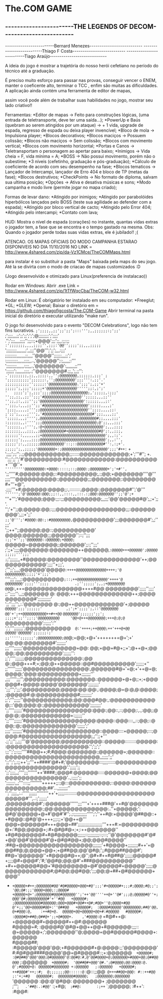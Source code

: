 # The.COM GAME

-----------------------THE LEGENDS OF DECOM------------------------
-------------------------------------------------------------------
-------------------------Bernard Menezes---------------------------
--------------------------Thiago F Costa---------------------------
--------------------------Tiago Araújo-----------------------------


A ideia do jogo é mostrar a trajetória do nosso herói cefetiano no período do técnico até a graduação.

É preciso muito esforço para passar nas provas, conseguir vencer o ENEM, manter o coeficente alto, terminar
o TCC
, enfim são muitas as dificuldades. A aplicação ainda contém uma ferramenta de editor de mapas,

assim você pode além de trabalhar suas habilidades no jogo, mostrar seu lado criativo!!

Ferramentas:
*Editor de mapas -> Feito para construções lógicas, (uma entrada de teletransporte, deve ter uma saída...);
*PowerUp e Baús (quebram ao serem atingidos por um ataque) -> + 1 vida, upgrade de espada, regresso de espada ou deixa player invencível;
*Bloco de mola -> Impulsiona player;
*Blocos decorativos;
*Blocos maciços -> Possuem colissão;
*Blocos não maciços -> Sem colissão;
*Blocos com movimento vertical;
*Blocos com movimento horizontal;
*Portas e Canos -> Teletransportam o personagem ao apertar para baixo;
*Inimigos -> Vida cheia = F, vida mínima = A;
*BOSS -> Não possui movimento, porém não o subestime;
*3 níveis (cefetinho, graduação e pós-graduação);
*Cálculo de coeficiente de acordo com seu desempenho na fase;
*Blocos tematicos -> Lançador de Intercampi, lançador de Erro 404 e bloco de TP (metas da fase);
*Blocos destrutivos;
*CheckPoints -> No formato de diploma, salvam sua ultima posição;
*Opções -> Ativa e desativa músicas e sons;
*Modo campanha e modo livre (permite jogar no mapa criado);

Formas de levar dano:
*Atingido por inimigos;
*Atingido por parabolóides hiperbólicos lançados pelo BOSS (teste sua agilidade ao defender com a espada);
*Atingido por bloco vertical de cacto;
*Atingido pelo Error 404;
*Atingido pelo intercampi;
*Contato com lava;

HUD:
Mostra o nível de espada (corações) no instante, quantas vidas extras o jogador tem, a fase que se encontra e o tempo gastado na mesma.
Obs: Quando o jogador perde todas suas vidas extras, ele é jubilado!! ;(



ATENCAO. OS MAPAS OFICIAIS DO MODO CAMPANHA ESTARAO DISPONIVEIS NO DIA 11/10/2016
NO LINK = http://www.4shared.com/zip/da-Vz1CMce/TheCOMMaps.html

para instalar é so substituir a pasta "Maps" baixada pela maps do seu jogo. Até la se divirta
com o modo de criacao de mapas customizados :D

(Jogo desenvolvido e otimizado para Linux(preferencia de instalacao))

Rodar em Windows:
Abrir .exe
Link = http://www.4shared.com/zip/1tTfWqcCba/TheCOM-w32.html

Rodar em Linux:
É obrigatório ter instalado em seu computador:
*Freeglut;
*GL;
*GLEW;
*Openal;
Baixar o diretório em = https://github.com/thiagofigcosta/The.COM-Game
Abrir terminal na pasta inicial do diretório e executar utilizando "make run".

O jogo foi desenvolvido para o evento "DECOM Celebrations", logo não tem fins lucrativos.
                             `;';;;;,,;;';;';;';:::''';,,;;;;;;:;';;'                            
                            `;';;;;,,,;;';;';;';';';@;;;;;;;;';';;;;'                            
                          .'';';;;,,,,;;;;'';;;::;+@@@';;;';;,,:;;:;;`                        
                         :';;;;;;;,,,,;;;;'',;;;:'@@'';;;;';;,,,;;;;;`                           
                         ';;;;;;;;,,,,,,,;',,;;;''@@''';';;';,,,:;;;'                            
                         ;;;;;;;;;,,,,,,,;;,,,,''@@@@'';;;;;;,,,;;';'                            
                        :;;;;;;;;;,,,,,;;;;,,..,'@@@@@'';:;,,,,,;:'''                            
                        ';;;;;;;;,,,,,,:;;;,,.,'@@@@@@@':,,,,,,,;;'''                            
                        ';;;;;;';,,,,,,;;;;,.;''@@@@@@@#.;;,,';,;;'': `                          
                       .';;;;;;;;,;;,,;;;;:,,'';@@@@@@@@,;;;;;;,;;;' ;                           
                        ';;;;;;;;;;';;;;;;:,'';@@@@@@@@@';;;''':,;;'.'                           
                        ;;;;;;;;;;;'';;;;;:'@@@@@@@@@@@@@.';;;';,;;'+'                           
                        ;;;;;';,;;;';;;;;+'@@@@@@@@@@@@@@''''';;:,;';'                           
                   '   ;;;;';';,;;;';;;;@@@@@@@@@@@@@@@@@;,';;;;;,:;;;'                          
                       '';;,;;,,;;'';;;'#@@@@@@@@@@@@@@@@@'';;;;;,,,;;''                         
                       '';;,;:,,;;'';;'@@@@@@@@@@@@@@@@@@@@':;;;;;,,,;:'                         
                      '';;;,:,,,;;'';;'#@@@@@@@@@@@@@@@@@@@@';;;;;,,,,;'                         
                      ';;;;,,,,,;''';;@@@@@@@@@@@@@@@@@@@@@@'';;;;,,,,;;:                        
                     ;';;';,,,,;''';,'#@@@@@@@@@@@@@@@@@@@@@@#';;;,,,,;;'                        
                     ';;;;;,,,;'''';,@@@@@@@@@@@@@@@@@;@@@@@@@@#;;,,,,;;;'                       
                    :;;;;;;,,:'''';;;@@@@@@@@@@@@@@@@@@@@@@@@@;@';;,,,;;;'                       
                    ';;;;;;,,:''';,:@+@@@@@@@@@@@@@@@@@@@@@@@@@@@';,,,;;;;                       
                    ;;;;;;;,,,;;;,,;@@@@@@@@@@@#+@@@@@@@@@@@@@@#@';:,,;;;,                       
                    ;;;;;;':,,,,,,;;+@@@@@@@@@@@@@@@@@@@@@@@@@@@@@';,,:;'.                       
                    ;;;;;;';,,,,;;;;@@@@@@@@@@@@@@@@@@@@@@@@@@@@@@';,,:'',                       
                    ;;;;;';:,,;;;;;;@@@@@@@@@@@'::;::@@@@@@@@@@@@#'':,:;+'.                      
                    ;;;;;';,,;;;;;'@@@@@@@@+:;@@@@@@@@@@@@@@@@@@@@@';;;'#++:`    +               
                    ';;;;';:;'';.;;@@@@@@@@@@@;;::::::@@@@@@@@@@@@;+';'''#'';   +.               
                    '';;;';;'';'#'@@@@@@@@@:#@@@@@@@@@@@@:@@@@@@@@@@+''''@''+`                   
                 '    '''''''''@@@@@@@@@:+@@@@:::::;::;@@@@:;@@@@@@@@+';'+#'',                   
                      `';;'''''#;@@@@@:@@@;::#@@@@@@@@@;,:;@@;+@@@@@@@''''@'''                   
                      ;;;;''''@@@@@@@@@@:;@@@@@@@;;;@@@@@@@;:@@@@@@@@#+'''+@'',                  
                     .;;;;'''+#;@@@@@@:@@@@;;:,:::::::::,@@@@:;@@@@@@@#'';'@'''`                 
                     '''''';'@'@@@@@@:@@@;;;::,,::::,,:::.:;@@@:@@@@@@@'';;'@';+`                
                    '''+''';'#@@@@@;@@@:;;::;;@@@@@@@@@;,,;;;'@@'@@@@@#@';,;+';;'.               
                   '';'+'';;@;@@@@:@@;:;;;@@@@@@@@@@@@@@@@@;;;:@@@@@@@@@';,;;+';;'               
                  `;;'@''';'#@@@@:@@:;:#@@@@@@@@@,`@@@@@@@@@@';;;@@@@@@@#';,;'';;;'              
                  ';;++'';;@@@@@;@@::;@@@@@@@@@@'   @@@@;@@@@@@;;;@@@@@@'';::;'';;;`             
                 :;;'+'';;'@@@@@@@::@@@@@@;+@@@@;  `@@@@@+@@@@@@@;;@@@@@@';;:;'';;;'             
                ;';;+';;;;@@@@@@@:@@@@@@@++@@@@@@,`:@@@@@+++@@@@@@';@@@@@;;;;;''';;;'            
             ;`;';;;;;;,,+#@@@@@:@@@@@@@@''@@@@@@@@@@@@@@'++;@@@@@@@@@@@@';;;;''+;;;',           
             ;''';;';,,,;@@@@@@'@@@@`@:++++@@@@@@@@@@@@@@++++;'@ @@@@@@@@@;;;;;'+';;;'           
           `'''';;;';,,,;:@@@@@@@@@@`;::;++@@@@@@@@@@@@@@'++++'@  @@@@@@@@';;;;''';;;;           
          .;'';;;;;';,,;+@@@@@@@@ @@`@:,+++@@@@@@@@@@@@@@++++#@@  @@@@@@@@';;;;;'';;;;'          
          ;;'';;;;'':,,;;@@@@@@   @: @@@;+++@@@@@@@@@@@@@++;@@@@   @@@@@@@#';;;;;;;;;;'          
         ';;'';;;'';,:.'@@@@@@@      @:;@@++@@@@@@@@@@@@'+;@@@@@     `@@@@@';;;';;;;;;'          
        ,;';+';;;;';,::'@@@@@@@@     @@'+';++@@@@@@@@@@@++#++@@`   ` @@@@@@@';;;;;;';;';         
        ;;;;+';;'';;:;'@@@@@@@@@@     '@@+@+++@@@@@@@@;+++@;@;@    `@@@@@@@@@';:;;;;':''         
       ';';''';;;;;;;';@@@@@@@@@@@`   @:'++++;++@@@@;++'+++@+@@   @@@@@'@@@@@@';;;;;;:;'         
       ;;''''';;;;;;';@@@@@@@@@@@;@@ `@;+@@;+@+'++++++++@+';+'   @@:@@:@@@@@@@#';;;;;;;'         
       ;;;'''';;;;;;'@@@@@@@@@@@@@+@@: @@;+@@+#@+;;+';@++@+;@@ @@;:@@;@@@@@@@@@';;;;;;'':        
      ;;';'''';;;;;;;@@@@@@@@@@@@@@:;@@ @:;@@@+++#;+;@@;@++@@@@@::@@#@@@@@@@@@@';;;;;;+''        
      ;;'''''';;;;;'@@@@@@@@@@@@@@@@:,@@@@@@#@+'+@;+'++@+@;@@@@;'@@@:@@@@@@@@@@+;;;;;;;''`       
     ,;;;''''';;;'';@@@@@@@@@@:@@@@@@@.:@@@@@@+@+@;;+;+@@@@@@#+@@@@:@@@@'@@@@@@@';;;;;;;;'       
     ';;;''';';;;'.@@@@@@@@@;@@@@:@@:@@:,:@@@@;@+@:@,@:@@@@;;@@@@@#:@:@@@@@@@@@@#;;;;;;;;;'      
     ;;';''';;;;;''@@@@@@@@@@@@;@@:@@@#@@:,:@@@@@@@@@@@@;::'@@;@@@:@:;@@@@@@@@@@@';;;;;;;;'      
    ';;'''';;;;;;'#@@@@@@@@@@@@@@@@:@@@:;@@::,::;@@@;:,.,:@@;;@@@:@;:@@@@@@@@@@@@+:;;;;;;''      
    ';;'''';;;;;;'#@@@@@@@@@@@@@@@@@:@@@@::@@@::::,,::;@@;::@@@;:@;:@@@@@@@@@@@@@':;;;;;';'      
    ;;;;'';;;;;;;'#@@@@@@@@@@@@@@@@@@::@@@@::::+@@@@@;:::;@@@@:#@@@@@@@@@@@@@@@@@;,;'';;+'''     
   .;;';;'';,;;;'''@'@@@@@@@;@@@@@@@@@@::@@@@@:::::::::@@@@@::@@@@@@@@@@@@@@@@@@@@.'';';;';'     
   :;;'';';;:;;;''''##@@++;#;#@@@:@@@@@@@:;@@@@@@+;@@@@@@::@@@@@@@@@@@@@@@@@@@@@@@,,;;;;;';;'    
   ';;'';';,:;;++';;'''++####'@#+#;'@@@@@@@@:::;;;;::::::@@@@@@@@@@@@@@@@@@@@@@@@@'.';;;;;';;    
   ';;';;;;,,;'''';;;'''''''++'####;;@@@#:@@@@@@:::::@@@@@@+@@@@;@@@@@@@@@@@@@@@@@'..,:;;;;';;   
   ';;;;;;:,,;'''::::;;'''''''''+++++;;:;@:::@@@@@@@@@@;::@@@@:@@@@@@@@@@@@@@@@;##'...,;;;;;;;'' 
  '';'';;;;,,:.:''''';;;;;;'''''''''++'+;;;;;::::::::::@@@@@@@@@@@@@@@@@@@@@@@@#''',..:;';;;;;;' 
 ,@@@@@@@@#';:@@@@@@'''''';;;''''+'++++###@'++#@'@@@@@@@@@@@@@@@@:;@@:@@@@@@@@@@@@@:..''+@@@@@;':
 @#@'@@@@@+@+#'@@#'#'';.;:;;;;;;;;;;''''';';''++#@:+@@@@'@##@@::++#@@@::@#@'@++++;;;:;;+'@@++@'''
 @@@+@@@@@@#+++@@@+##';;;;;;;;;;;;;;;;;;;'''+++#:+@@@@@@@@@@+:'#@@;@@@@+;:#+@#@#@+;+;:++@@@@@@@''
 +#@#@@@@@@#+#@#@@@@@;;;;;;::;;;;;;;;;::;:::;''@'@@@@@@@#'@#+@@'@@#'@@@@#'@+@#@#@@+;@@;@@@#@@@@''
:##@+@@@@@@@@@@@@@@@@@@;;;;;;;'+#@@@@+;;;;;;;;#++'+@@@##@;@;@@@+@@+;+@##@@;@@'@#@;';;#@@@##@@@#';
##@+'@@@@@@''+#@@@@#@++;@'';@#+#++#@##@';;;;;;@@@@@#+;;;;@#+@@@#';'#;'@@#@;@@;@#'+###@@@@@@@@@@''
 +#++@@@@@#@@+'#@@@@@@@@+@#'@@@@@#+@@@@@';;;;;@@@@@@@@@@@@#;@#@@;@@#@@;';;;@@;@+##+@#@@@@@@+@@@''
 + `+@@@@@+#++;@@@@@@@#@@'#@#@@@@@+@@@+#@';;;'#+@@@@@#+;;;#;@@@@;#@;;';'@@;@#:;;'@@@@+@@@;:;@@@@#
    +@@@@@+@+';@@@@@@@#@@@#@@@@@@'';'++'@@''''++@+''@#';;;@;@@@@@#@''+;@@@'@#;@@@@@@@@@#'+''#@@  
    +@@@@@#;  ;@@@@@@@@@@@@#@@@@@@;@@@+@@@#+@@#++@#;#@@+''@;@@@@+#@@ @'+;;'@@+@@@@@#@@+:''@##@@  
    +@@@@@#;  :@@@@#@@@@@'@@@@@@@@;##@'@@,    @+#@@@:@,    :++#@+@.  @@@@@+@@+@@@@@+@@+#:#@@@@@  
    #@@@@@#;  :@@@@#@+##@;@##@+';;+@#@@@+.    ,'#@@@@:@`   +#@#++@:  +@@@@@@#+@@@@@#++@#:@@@@@@  
    #@@@@+#;  :@@@@#@'@#@+@@++@@+#@@@@@@:;;;:: @+@@@@@+;';@@@@@@@''@;@@@@+@@#@@@@@#@@@@+:@@@@@@  
    #@@@@##;  :#@@@@@'@@@'@@;+#@@@@@@#+@:@@@@:;;'@@@@@@@@'#:#@#@@####@@@@'@@+@#@@@@#::;+:@@@@@@` 
    +@@@@@#;  :@#@##@'@@@'@@@;@#@@@@@@'@:@@#@:#,@'@@#@@@@+@;@@@@@@@+#@@@+@@;@##@@@@@`  ;:@@@@@@` 
    +@@@@@#;  '@@##@#+@@@'@#.';@#@@@@;@@:@@@@:@. @';#@@@@+@: @@@@@@#@@@@@@@ +:@@@@@@   ;:@@@@@@  
    +@@@@@#;  ++#@@@#'++;:#;  @;;;;;;;@@::::::@`  :@:::;;@@`  @+++##@@+@@@: #::++#@@   ;:'+;+#@  
    @@@@@@#;  @@@@@@@#@@@@@;   ;@@@@@@@;@@@@@@@    `'@@@@@@    :@@:@'@#@@:  @@@@@@@+   ;@@@@@@@  
      ;''';`   .'##@:.:#@@'`     :;+#@;`  ;##@:       :;++`     `;@@@@@;      :#++':     :#@@#:  
